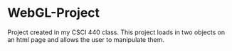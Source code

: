 # WebGL-Project
Project created in my CSCI 440 class. This project loads in two objects on an html page and allows the user to manipulate them.
